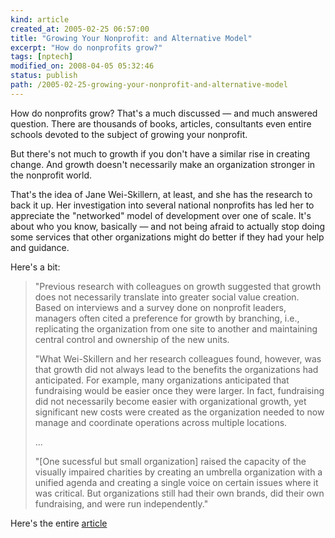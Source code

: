 ```yaml
---
kind: article
created_at: 2005-02-25 06:57:00
title: "Growing Your Nonprofit: and Alternative Model"
excerpt: "How do nonprofits grow?"
tags: [nptech]
modified_on: 2008-04-05 05:32:46
status: publish 
path: /2005-02-25-growing-your-nonprofit-and-alternative-model
---
```


How do nonprofits grow? That's a much discussed &mdash; and much answered question. There are thousands of books, articles, consultants even entire schools devoted to the subject of growing your nonprofit.

But there's not much to growth if you don't have a similar rise in creating change. And growth doesn't necessarily make an organization stronger in the nonprofit world.

That's the idea of Jane Wei-Skillern, at least, and she has the research to back it up. Her investigation into several national nonprofits has led her to appreciate the "networked" model of development over one of scale. It's about who you know, basically &mdash; and not being afraid to actually stop doing some services that other organizations might do better if they had your help and guidance.

Here's a bit:
<blockquote class="large">
"Previous research with colleagues on growth suggested that growth does not necessarily translate into greater social value creation. Based on interviews and a survey done on nonprofit leaders, managers often cited a preference for growth by branching, i.e., replicating the organization from one site to another and maintaining central control and ownership of the new units.

"What Wei-Skillern and her research colleagues found, however, was that growth did not always lead to the benefits the organizations had anticipated. For example, many organizations anticipated that fundraising would be easier once they were larger. In fact, fundraising did not necessarily become easier with organizational growth, yet significant new costs were created as the organization needed to now manage and coordinate operations across multiple locations.

...

"[One sucessful but small organization] raised the capacity of the visually impaired charities by creating an umbrella organization with a unified agenda and creating a single voice on certain issues where it was critical. But organizations still had their own brands, did their own fundraising, and were run independently."

</blockquote>

Here's the entire <a href="http://hbsworkingknowledge.hbs.edu/item.jhtml?id=4801&amp;t=nonprofit"> article </a>